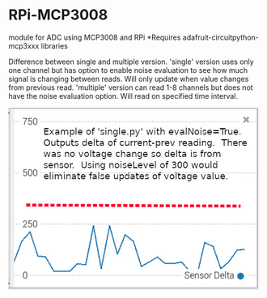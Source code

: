 # RPi-MCP3008
module for ADC using MCP3008 and RPi
*Requires adafruit-circuitpython-mcp3xxx libraries

Difference between single and multiple version.
'single' version uses only one channel but has option to enable noise evaluation to see how much signal is changing between reads.  Will only update when value changes from previous read.
'multiple' version can read 1-8 channels but does not have the noise evaluation option.  Will read on specified time interval.

![noise eval](/images/18650-raw-sensor-delta.jpg)
